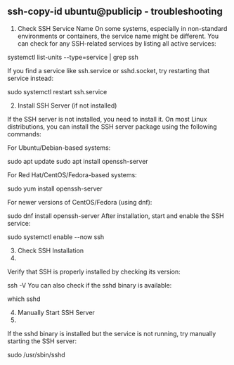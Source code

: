 ## ssh-copy-id ubuntu@publicip - troubleshooting

1. Check SSH Service Name
On some systems, especially in non-standard environments or containers, the service name might be different. You can check for any SSH-related services by listing all active services:

systemctl list-units --type=service | grep ssh

If you find a service like ssh.service or sshd.socket, try restarting that service instead:

sudo systemctl restart ssh.service

2. Install SSH Server (if not installed)

If the SSH server is not installed, you need to install it. On most Linux distributions, 
you can install the SSH server package using the following commands:

For Ubuntu/Debian-based systems:

sudo apt update
sudo apt install openssh-server

For Red Hat/CentOS/Fedora-based systems:

sudo yum install openssh-server

For newer versions of CentOS/Fedora (using dnf):

sudo dnf install openssh-server
After installation, start and enable the SSH service:

sudo systemctl enable --now ssh

3. Check SSH Installation
4. 
Verify that SSH is properly installed by checking its version:

ssh -V
You can also check if the sshd binary is available:

which sshd

4. Manually Start SSH Server
5. 
If the sshd binary is installed but the service is not running, try manually starting the SSH server:

sudo /usr/sbin/sshd
